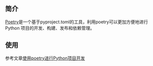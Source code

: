 

## 简介

[Poetry](https://python-poetry.org/)是一个基于pyproject.toml的工具，利用poetry可以更加方便地进行 Python 项目的开发、构建、发布和依赖管理。

## 使用

参考文章[使用poetry进行Python项目开发](https://www.duyixian.cn/2020/11/23/poetry/)